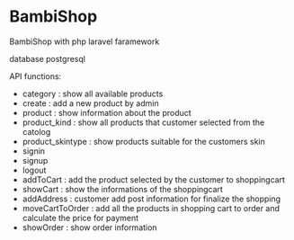 # BambiShop
BambiShop with php laravel faramework

database postgresql

API functions:

* category : show all available products
* create : add a new product by admin
* product : show information about the product
* product_kind : show all products that customer selected from the catolog
* product_skintype : show products suitable for the customers skin
* signin
* signup
* logout
* addToCart : add the product selected by the customer to shoppingcart
* showCart : show the informations of the shoppingcart
* addAddress : customer add post information for finalize the shopping
* moveCartToOrder : add all the products in shopping cart to order and calculate the price for payment
* showOrder : show order information
